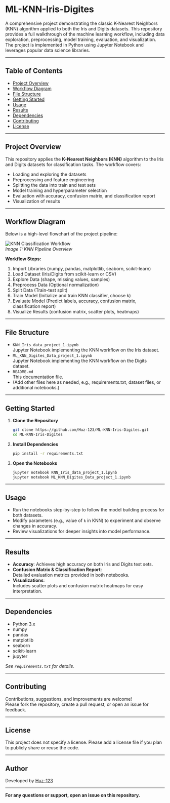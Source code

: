 # ML-KNN-Iris-Digites

A comprehensive project demonstrating the classic K-Nearest Neighbors (KNN) algorithm applied to both the Iris and Digits datasets. This repository provides a full walkthrough of the machine learning workflow, including data exploration, preprocessing, model training, evaluation, and visualization. The project is implemented in Python using Jupyter Notebook and leverages popular data science libraries.

---

## Table of Contents

- [Project Overview](#project-overview)
- [Workflow Diagram](#workflow-diagram)
- [File Structure](#file-structure)
- [Getting Started](#getting-started)
- [Usage](#usage)
- [Results](#results)
- [Dependencies](#dependencies)
- [Contributing](#contributing)
- [License](#license)

---

## Project Overview

This repository applies the **K-Nearest Neighbors (KNN)** algorithm to the Iris and Digits datasets for classification tasks. The workflow covers:
- Loading and exploring the datasets
- Preprocessing and feature engineering
- Splitting the data into train and test sets
- Model training and hyperparameter selection
- Evaluation with accuracy, confusion matrix, and classification report
- Visualization of results

---

## Workflow Diagram

Below is a high-level flowchart of the project pipeline:

![KNN Classification Workflow](path/to/your/image1.png)  
*Image 1: KNN Pipeline Overview*

**Workflow Steps:**
1. Import Libraries (numpy, pandas, matplotlib, seaborn, scikit-learn)
2. Load Dataset (Iris/Digits from scikit-learn or CSV)
3. Explore Data (shape, missing values, samples)
4. Preprocess Data (Optional normalization)
5. Split Data (Train-test split)
6. Train Model (Initialize and train KNN classifier, choose k)
7. Evaluate Model (Predict labels, accuracy, confusion matrix, classification report)
8. Visualize Results (confusion matrix, scatter plots, heatmaps)

---

## File Structure

- `KNN_Iris_data_project_1.ipynb`  
  Jupyter Notebook implementing the KNN workflow on the Iris dataset.
- `ML_KNN_Digites_Data_project_1.ipynb`  
  Jupyter Notebook implementing the KNN workflow on the Digits dataset.
- `README.md`  
  This documentation file.
- (Add other files here as needed, e.g., requirements.txt, dataset files, or additional notebooks.)

---

## Getting Started

1. **Clone the Repository**
   ```bash
   git clone https://github.com/Huz-123/ML-KNN-Iris-Digites.git
   cd ML-KNN-Iris-Digites
   ```

2. **Install Dependencies**
   ```bash
   pip install -r requirements.txt
   ```

3. **Open the Notebooks**
   ```bash
   jupyter notebook KNN_Iris_data_project_1.ipynb
   jupyter notebook ML_KNN_Digites_Data_project_1.ipynb
   ```

---

## Usage

- Run the notebooks step-by-step to follow the model building process for both datasets.
- Modify parameters (e.g., value of `k` in KNN) to experiment and observe changes in accuracy.
- Review visualizations for deeper insights into model performance.

---

## Results

- **Accuracy**: Achieves high accuracy on both Iris and Digits test sets.
- **Confusion Matrix & Classification Report**:  
  Detailed evaluation metrics provided in both notebooks.
- **Visualizations**:  
  Includes scatter plots and confusion matrix heatmaps for easy interpretation.

---

## Dependencies

- Python 3.x
- numpy
- pandas
- matplotlib
- seaborn
- scikit-learn
- jupyter

*See `requirements.txt` for details.*

---

## Contributing

Contributions, suggestions, and improvements are welcome!  
Please fork the repository, create a pull request, or open an issue for feedback.

---

## License

This project does not specify a license. Please add a license file if you plan to publicly share or reuse the code.

---

## Author

Developed by [Huz-123](https://github.com/Huz-123)

---

**For any questions or support, open an issue on this repository.**
